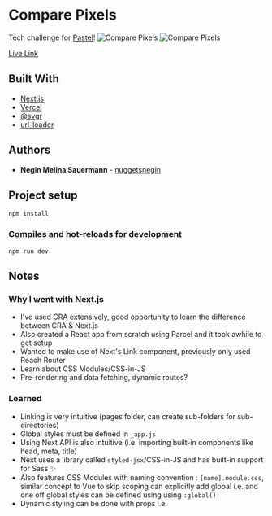 # Compare Pixels

Tech challenge for [Pastel](https://usepastel.com/)!
![Compare Pixels](https://i.imgur.com/1mreTg5.png)
![Compare Pixels](https://i.imgur.com/32TYWMX.png)

[Live Link](https://compare-pixels.vercel.app/)

## Built With

* [Next.js](https://nextjs.org/)
* [Vercel](https://vercel.com/)
* [@svgr](https://www.npmjs.com/package/@svgr/webpack)
* [url-loader](https://github.com/webpack-contrib/url-loader)

## Authors

* **Negin Melina Sauermann** - [nuggetsnegin](https://github.com/nuggetsnegin)

## Project setup
```
npm install
```

### Compiles and hot-reloads for development
```
npm run dev
```

## Notes
### Why I went with Next.js
* I've used CRA extensively, good opportunity to learn the difference between CRA & Next.js
* Also created a React app from scratch using Parcel and it took awhile to get setup
* Wanted to make use of Next's Link component, previously only used Reach Router
* Learn about CSS Modules/CSS-in-JS
* Pre-rendering and data fetching, dynamic routes?
### Learned
* Linking is very intuitive (pages folder, can create sub-folders for sub-directories)
* Global styles must be defined in <code>_app.js</code>
* Using Next API is also intuitive (i.e. importing built-in components like head, meta, title)
* Next uses a library called <code>styled-jsx</code>/CSS-in-JS and has built-in support for Sass ✨
* Also features CSS Modules with naming convention : <code>[name].module.css</code>, similar concept to Vue <code><style scoped></code>
* Because CSS modules are locally scoped, when they are created they're assigned a unique class name i.e. <code>layout_container__2t4v2</code>, don't have to worry about naming collisions
#### **To use CSS modules:**
> Create component i.e. <code>PinkIsNice.module.css</code>, inside <code>/components</code> folder, inside the file define a style i.e <code>.pink { background: pink }</code> To use the CSS module, import it i.e. <code>import styles from './PinkIsNice.module.css</code> and <code><button className={styles.pink}</button></code> to use it!
* In production, all CSS files will be automatically concatenated into a single minified .css file, **CSS Modules** will be concatenated, minified and code-split <code>.css</code> files (ensures minimal amount of CSS is loaded!)
* CSS-in-JS can be used using inline styles or <code> <style jsx>{` p { color: pink; }`}</style></code> to skip scoping can explicitly add global i.e. <code><style jsx global>{`p { color: green } `}</style></code> and one off global styles can be defined using using <code>:global() </code>
*  Dynamic styling can be done with props i.e. <code> <style jsx>`{ background: ${props.theme.background}'`}>/style> </code>
* The [github page on styled-jsx](github.com/vercel/styled-jsx) is great to reference
* Next.js **pre-renders** every page, generates HTML for each page in advance better performance and SEO, each page is associated with minimal js code needed for that page. Plain React has no pre-rendering 
* When the page is loaded, js code runs and makes the page fully interactive, i.e. <code>Link</code> will be active after JS loads
* Two forms of pre-rendering **static generation**(generates HTML at build time, reused on each request) and **server-side rendering** (generates HTML on each request), can also use a **hybrid of the two**
* Use **static generation** when possible, page gets built once and served by CDN which makes it faster
* Use **server-side rendering** when you cannot pre-render a page ahead of a user's request (slower but more up-to-date)(look into <code>getStaticProps</code>)
* How to use [getInitialProps](https://stackoverflow.com/questions/51316537/getinitialprops-never-gets-called-what-am-i-doing-wrong) 😅

### Obstacles/Gotchas?
* Routing blocked me for awhile.😠 Tried to figure out a way to incorrectly pass props(image, website link) through Link or route.push. Tried to then implement my own Redux methods using useReducer and useContext hooks, ran into a problem where state was not being dispatched properly, all I needed was to use getInitialProps but misread documentation and finally understood how to use it after reading: https://stackoverflow.com/questions/51316537/getinitialprops-never-gets-called-what-am-i-doing-wrong
* Solving/rendering the image & i-frame, sizing issues/overlays
* Was getting the image size before it was passed in as a prop (new Image() doesn't exist error), had to use onload 😅
